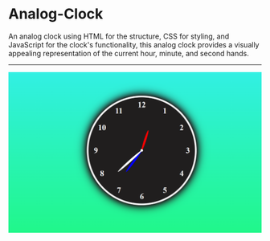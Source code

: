 # Analog-Clock
An analog clock using HTML for the structure, CSS for styling, and JavaScript for the clock's functionality, this analog clock provides a visually appealing representation of the current hour, minute, and second hands.
<hr>
<img src=project3.png>
